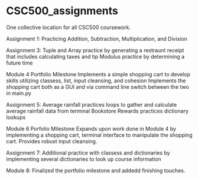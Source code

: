 # CSC500_assignments
One collective location for all CSC500 coursework.

Assignment 1:
Practicing Addition, Subtraction, Multiplication, and Division

Assignment 3:
Tuple and Array practice by generating a restraunt receipt that includes calculating taxes and tip
Modulus practice by determining a future time

Module 4 Portfolio Milestone
Implements a simple shopping cart to develop skills utilizing classess, list, input cleansing, and cohesion
Implements the shopping cart both as a GUI and via command line
switch between the two in main.py

Assignment 5:
Average rainfall practices loops to gather and calculate average rainfall data from terminal
Bookstore Rewards practices dictionary lookups

Module 6 Porfolio Milestone
Expands upon work done in Module 4 by implementing a shopping cart, terminal interface to manipulate the shopping cart. Provides robust input cleansing.

Assignment 7:
Additional practice with classess and dictionaries by implementing several dictionaries to look up course information

Module 8:
Finalized the portfolio milestone and addedd finishing touches.
